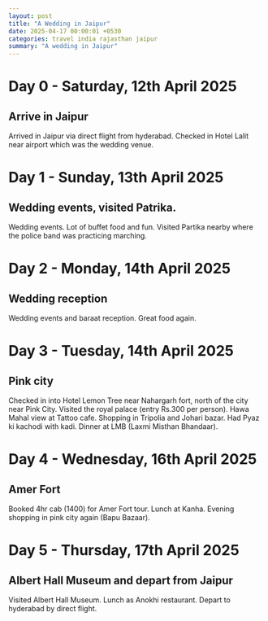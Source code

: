 ```yaml
---
layout: post
title: "A Wedding in Jaipur"
date: 2025-04-17 00:00:01 +0530
categories: travel india rajasthan jaipur
summary: "A wedding in Jaipur"
---
```


# Day 0 - Saturday, 12th April 2025
## Arrive in Jaipur

Arrived in Jaipur via direct flight from hyderabad. Checked in Hotel Lalit near airport which was the wedding venue.

# Day 1 - Sunday, 13th April 2025
## Wedding events, visited Patrika.

Wedding events. Lot of buffet food and fun. Visited Partika nearby where the police band was practicing marching.

# Day 2 - Monday, 14th April 2025
## Wedding reception

Wedding events and baraat reception. Great food again.

# Day 3 - Tuesday, 14th April 2025
## Pink city

Checked in into Hotel Lemon Tree near Nahargarh fort, north of the city near Pink City.
Visited the royal palace (entry Rs.300 per person). Hawa Mahal view at Tattoo cafe.
Shopping in Tripolia and Johari bazar. Had Pyaz ki kachodi with kadi.
Dinner at LMB (Laxmi Misthan Bhandaar).

# Day 4 - Wednesday, 16th April 2025
## Amer Fort

Booked 4hr cab (1400) for Amer Fort tour. Lunch at Kanha. Evening shopping in pink city again (Bapu Bazaar).

# Day 5 - Thursday, 17th April 2025
## Albert Hall Museum and depart from Jaipur

Visited Albert Hall Museum.
Lunch as Anokhi restaurant.
Depart to hyderabad by direct flight.
